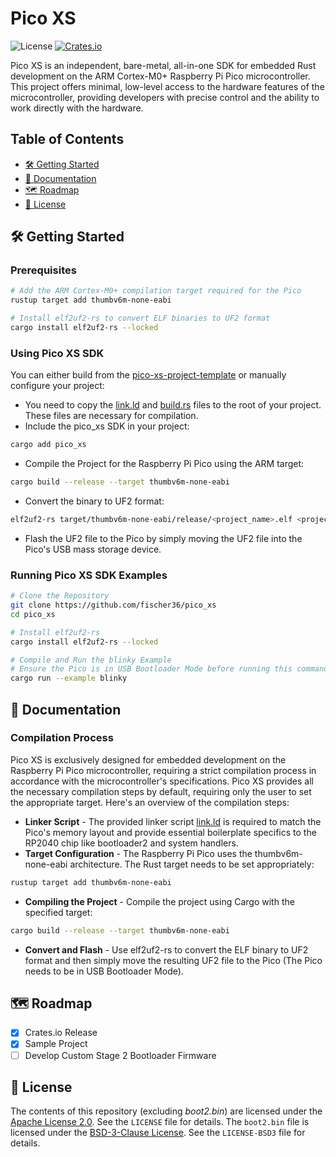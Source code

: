 # Pico XS
![License](https://img.shields.io/badge/license-Apache%202.0-blue.svg) [![Crates.io](https://img.shields.io/crates/v/pico_xs.svg)](https://crates.io/crates/pico_xs)

Pico XS is an independent, bare-metal, all-in-one SDK for embedded Rust development on the ARM Cortex-M0+ Raspberry Pi Pico microcontroller. This project offers minimal, low-level access to the hardware features of the microcontroller, providing developers with precise control and the ability to work directly with the hardware.

## Table of Contents
- [🛠️ Getting Started](#getting-started)
- [📝 Documentation](#documentation)
- [🗺️ Roadmap](#roadmap)
- [📜 License](#license)

## 🛠️ Getting Started

### Prerequisites
```bash
# Add the ARM Cortex-M0+ compilation target required for the Pico
rustup target add thumbv6m-none-eabi

# Install elf2uf2-rs to convert ELF binaries to UF2 format
cargo install elf2uf2-rs --locked
```

### Using Pico XS SDK
You can either build from the [pico-xs-project-template](https://github.com/fischer36/pico-xs-project-template) or manually configure your project:
- You need to copy the [link.ld](./link.ld) and [build.rs](./build.rs) files to the root of your project. These files are necessary for compilation.
- Include the pico_xs SDK in your project:
```bash
cargo add pico_xs
```
- Compile the Project for the Raspberry Pi Pico using the ARM target:
```bash
cargo build --release --target thumbv6m-none-eabi
```
- Convert the binary to UF2 format:
```bash
elf2uf2-rs target/thumbv6m-none-eabi/release/<project_name>.elf <project_name>.uf2
```
- Flash the UF2 file to the Pico by simply moving the UF2 file into the Pico's USB mass storage device.

### Running Pico XS SDK Examples
```bash
# Clone the Repository
git clone https://github.com/fischer36/pico_xs
cd pico_xs

# Install elf2uf2-rs
cargo install elf2uf2-rs --locked

# Compile and Run the blinky Example
# Ensure the Pico is in USB Bootloader Mode before running this command.
cargo run --example blinky
```

## 📝 Documentation

### Compilation Process
Pico XS is exclusively designed for embedded development on the Raspberry Pi Pico microcontroller, requiring a strict compilation process in accordance with the microcontroller's specifications. Pico XS provides all the necessary compilation steps by default, requiring only the user to set the appropriate target. Here's an overview of the compilation steps:
- **Linker Script** - The provided linker script [link.ld](./link.ld) is required to match the Pico's memory layout and provide essential boilerplate specifics to the RP2040 chip like bootloader2 and system handlers.
- **Target Configuration** - The Raspberry Pi Pico uses the thumbv6m-none-eabi architecture. The Rust target needs to be set appropriately:
```bash
rustup target add thumbv6m-none-eabi
```
- **Compiling the Project** - Compile the project using Cargo with the specified target:
```bash
cargo build --release --target thumbv6m-none-eabi
```
- **Convert and Flash** - Use elf2uf2-rs to convert the ELF binary to UF2 format and then simply move the resulting UF2 file to the Pico (The Pico needs to be in USB Bootloader Mode).

## 🗺️ Roadmap
- [x] Crates.io Release
- [x] Sample Project
- [ ] Develop Custom Stage 2 Bootloader Firmware

## 📜 License
The contents of this repository (excluding *boot2.bin*) are licensed under the [Apache License 2.0](LICENSE). See the `LICENSE` file for details. The `boot2.bin` file is licensed under the [BSD-3-Clause License](LICENSE-BSD3). See the `LICENSE-BSD3` file for details.


